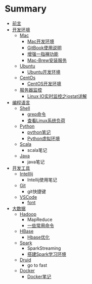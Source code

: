 # Summary

* [前言](README.md)
* [开发环境](kai-fa-huan-jing.md)
  * [Mac](mac.md)
    * [Mac开发环境](mac/mackai-fa-huan-jing.md)
    * [GitBook使用说明](mac/gitbookshi-yong-shuo-ming.md)
    * [增强一指禅功能](mac/zeng-qiang-yi-zhi-shan-gong-neng.md)
    * [Mac-Brew安装服务](mac/macan-zhuang-mysql.md)
  * [Ubuntu](ubuntu.md)
    * [Ubuntu开发环境](ubuntu/ubuntukai-fa-huan-jing.md)
  * [CentOs](centos.md)
    * [CentOS开发环境](centos/centoskai-fa-huan-jing.md)
  * [服务器监控](fu-wu-qi-jian-kong.md)
    * [Linux IO实时监控之iostat详解](fu-wu-qi-jian-kong/linux-ioshi-shi-jian-kong-zhi-iostat-xiang-jie.md)
* [编程语言](bian-cheng-yu-yan.md)
  * [Shell](bian-cheng-yu-yan/shell.md)
    * [grep命令](bian-cheng-yu-yan/shell/grepming-ling.md)
    * [查看Linux系统负荷](bian-cheng-yu-yan/shell/cha-kan-linux-xi-tong-fu-he.md)
  * [Python](bian-cheng-yu-yan/python.md)
    * [python笔记](bian-cheng-yu-yan/python/pythonbi-ji.md)
    * [Python虚拟环境](bian-cheng-yu-yan/python/pythonxu-ni-huan-jing.md)
  * [Scala](bian-cheng-yu-yan/scala.md)
    * scala笔记
  * [Java](bian-cheng-yu-yan/java.md)
    * java笔记
* [开发工具](kai-fa-gong-ju.md)
  * [Intelllij](kai-fa-gong-ju/intelllij.md)
    * Intellij使用笔记
  * [Git](kai-fa-gong-ju/git.md)
    * git快捷键
  * [VSCode](kai-fa-gong-ju/vscode.md)
    * [font](kai-fa-gong-ju/vscode/font.md)
* [大数据](da-shu-ju.md)
  * [Hadoop](da-shu-ju/hadoop.md)
    * MapReduce
    * [一些常用命令](da-shu-ju/hadoop/yi-xie-chang-yong-ming-ling.md)
  * [HBase](da-shu-ju/hbase.md)
    * [Hbase优化](da-shu-ju/hbase/hbaseyou-hua.md)
  * [Spark](da-shu-ju/spark.md)
    * SparkStreaming
    * [搭建Spark学习环境](da-shu-ju/spark/da-jian-spark-xue-xi-huan-jing.md)
  * [Druid](da-shu-ju/druid.md)
    * go to fast
  * [Docker](da-shu-ju/docker.md)
    * [Docker笔记](da-shu-ju/docker/dockerbi-ji.md)

